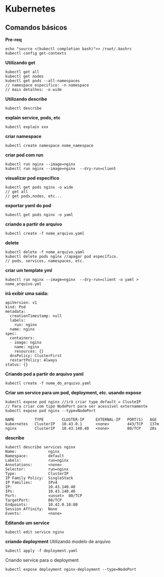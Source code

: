 # Kubernetes
## Comandos básicos
**Pre-req**
```
echo "source <(kubectl completion bash)">> /root/.bashrc
kubectl config get-contexts
```

**Utilizando get**
```
kubectl get all
kubectl get nodes
kubectl get pods --all-namespaces
// namespace especifico: -n namespace
// mais detalhes: -o wide
```
**Utilizando describe**
```
kubectl describe
```
**explain service, pods, etc**
```
kubectl explain xxx
```

**criar namespace**
``` 
kubectl create namespace nome_namespace
```

**criar pod com run**
```
kubectl run nginx --image=nginx 
kubectl run nginx --image=nginx  --dry-run=client
```
**visualizar pod especifico**
```
kubectl get pods nginx -o wide
// get all
// get pods,nodes, etc...
```

**exportar yaml do pod**
```
kubectl get pods nginx -o yaml
```
**criando a partir de arquivo**
```
kubectl create -f nome_arquivo.yaml
```

**delete**
```
kubectl delete -f nome_arquivo.yaml
kubectl delete pods nginx //apagar pod específico.
// pods, services, namespaces, etc.
```

**criar um template yml**
```
kubectl run nginx --image=nginx  --dry-run=client -o yaml > nome_arquivo.yml
```

**irá exibir uma saida:**
```
apiVersion: v1
kind: Pod
metadata:
  creationTimestamp: null
  labels:
    run: nginx
  name: nginx
spec:
  containers:
  - image: nginx
    name: nginx
    resources: {}
  dnsPolicy: ClusterFirst
  restartPolicy: Always
status: {}
```

**Criando pod a partir do arquivo yaml**
```
kubectl create -f nome_do_arquivo.yaml
```

**Criar um service para um pod, deployment, etc. usando expose**
```
kubectl expose pod nginx //irá criar type default = ClusteIP
// Para criar com tipo NodePort para ser acessível externamente
kubectl expose pod nginx --type=NodePort

```

```kubectl get service
NAME         TYPE        CLUSTER-IP     EXTERNAL-IP   PORT(S)   AGE
kubernetes   ClusterIP   10.43.0.1      <none>        443/TCP   137m
nginx        ClusterIP   10.43.140.40   <none>        80/TCP    20s
```

**describe**

```
kubectl describe services nginx
Name:              nginx
Namespace:         default
Labels:            run=nginx
Annotations:       <none>
Selector:          run=nginx
Type:              ClusterIP
IP Family Policy:  SingleStack
IP Families:       IPv4
IP:                10.43.140.40
IPs:               10.43.140.40
Port:              <unset>  80/TCP
TargetPort:        80/TCP
Endpoints:         10.42.0.18:80
Session Affinity:  None
Events:            <none>
```

**Editando um service**
```
kubectl edit service nginx
```

**criando deployment**
Utilizando modelo de arquivo
```
kubectl apply -f deployment.yaml
```
Criando service para o deployment
```
kubectl expose deployment nginx-deployment --type=NodePort
```
